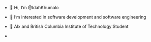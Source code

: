 - 👋 Hi, I’m @IdahKhumalo
- 👀 I’m interested in software development and software engineering
- 🌱 Alx and British Columbia Institute of Technology Student

-

<!---
Shantralee-58/Shantralee-58 is a ✨ special ✨ repository because its `README.md` (this file) appears on your GitHub profile.
You can click the Preview link to take a look at your changes.
--->
